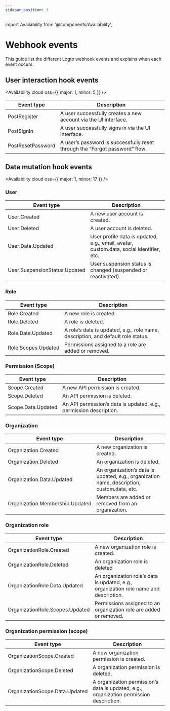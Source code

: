 ```yaml
---
sidebar_position: 3
---
```


import Availability from '@components/Availability';

# Webhook events

This guide list the different Logto webhook events and explains when each event occurs.

## User interaction hook events

<Availability cloud oss={{ major: 1, minor: 5 }} />

| Event type        | Description                                                                 |
| ----------------- | --------------------------------------------------------------------------- |
| PostRegister      | A user successfully creates a new account via the UI interface.             |
| PostSignIn        | A user successfully signs in via the UI interface.                          |
| PostResetPassword | A user’s password is successfully reset through the “Forgot password” flow. |

## Data mutation hook events

<Availability cloud oss={{ major: 1, minor: 17 }} />

### User

| Event type                    | Description                                                                             |
| ----------------------------- | --------------------------------------------------------------------------------------- |
| User.Created                  | A new user account is created.                                                          |
| User.Deleted                  | A user account is deleted.                                                              |
| User.Data.Updated             | User profile data is updated, e.g., email, avatar, custom.data, social identifier, etc. |
| User.SuspensionStatus.Updated | User suspension status is changed (suspended or reactivated).                           |

### Role

| Event type          | Description                                                                      |
| ------------------- | -------------------------------------------------------------------------------- |
| Role.Created        | A new role is created.                                                           |
| Role.Deleted        | A role is deleted.                                                               |
| Role.Data.Updated   | A role’s data is updated, e.g., role name, description, and default role status. |
| Role.Scopes.Updated | Permissions assigned to a role are added or removed.                             |

### Permission (Scope)

| Event type         | Description                                                        |
| ------------------ | ------------------------------------------------------------------ |
| Scope.Created      | A new API permission is created.                                   |
| Scope.Deleted      | An API permission is deleted.                                      |
| Scope.Data.Updated | An API permission’s data is updated, e.g., permission description. |

### Organization

| Event type                      | Description                                                                                |
| ------------------------------- | ------------------------------------------------------------------------------------------ |
| Organization.Created            | A new organization is created.                                                             |
| Organization.Deleted            | An organization is deleted.                                                                |
| Organization.Data.Updated       | An organization’s data is updated, e.g., organization name, description, custom.data, etc. |
| Organization.Membership.Updated | Members are added or removed from an organization.                                         |

### Organization role

| Event type                      | Description                                                                           |
| ------------------------------- | ------------------------------------------------------------------------------------- |
| OrganizationRole.Created        | A new organization role is created.                                                   |
| OrganizationRole.Deleted        | An organization role is deleted                                                       |
| OrganizationRole.Data.Updated   | An organization role’s data is updated, e.g., organization role name and description. |
| OrganizationRole.Scopes.Updated | Permissions assigned to an organization role are added or removed.                    |

### Organization permission (scope)

| Event type                     | Description                                                                             |
| ------------------------------ | --------------------------------------------------------------------------------------- |
| OrganizationScope.Created      | A new organization permission is created.                                               |
| OrganizationScope.Deleted      | A organization permission is deleted.                                                   |
| OrganizationScope.Data.Updated | A organization permission’s data is updated, e.g., organization permission description. |
